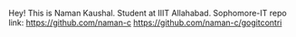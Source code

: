 Hey!
This is Naman Kaushal.
Student at IIIT Allahabad.
Sophomore-IT
repo link: https://github.com/naman-c
https://github.com/naman-c/gogitcontri
